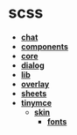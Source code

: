 <!-- generated by markdown-notes-tree -->

# scss

<!-- optional markdown-notes-tree directory description starts here -->

<!-- optional markdown-notes-tree directory description ends here -->

- [**chat**](chat)
- [**components**](components)
- [**core**](core)
- [**dialog**](dialog)
- [**lib**](lib)
- [**overlay**](overlay)
- [**sheets**](sheets)
- [**tinymce**](tinymce)
    - [**skin**](tinymce/skin)
        - [**fonts**](tinymce/skin/fonts)
